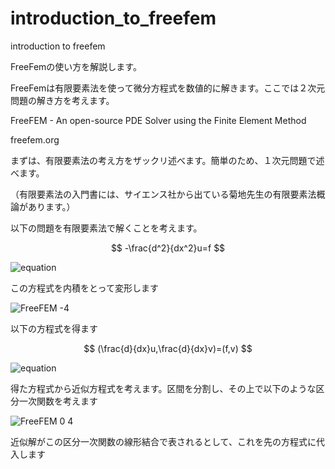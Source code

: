 # introduction_to_freefem
introduction to freefem


FreeFemの使い方を解説します。

FreeFemは有限要素法を使って微分方程式を数値的に解きます。ここでは２次元問題の解き方を考えます。

FreeFEM - An open-source PDE Solver using the Finite Element Method

freefem.org

まずは、有限要素法の考え方をザックリ述べます。簡単のため、１次元問題で述べます。

（有限要素法の入門書には、サイエンス社から出ている菊地先生の有限要素法概論があります。）

以下の問題を有限要素法で解くことを考えます。

$$
-\frac{d^2}{dx^2}u=f
$$

![equation](https://user-images.githubusercontent.com/1296728/222445685-818dcefb-7240-4920-9067-21165ebf7c21.png)

この方程式を内積をとって変形します

![FreeFEM -4](https://user-images.githubusercontent.com/1296728/222446189-ac1d73e2-1106-4a25-a03c-72df6d2d0acb.jpg)

以下の方程式を得ます

$$
(\frac{d}{dx}u,\frac{d}{dx}v)=(f,v)
$$

![equation](https://user-images.githubusercontent.com/1296728/222448037-5d165653-4ce6-4b14-9ed9-63d872e8ceb5.png)

得た方程式から近似方程式を考えます。区間を分割し、その上で以下のような区分一次関数を考えます

![FreeFEM 0 4](https://user-images.githubusercontent.com/1296728/222480868-270f19a9-a90e-4190-a425-dd64db8527d6.jpg)

近似解がこの区分一次関数の線形結合で表されるとして、これを先の方程式に代入します
